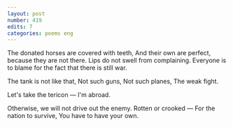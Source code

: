```yaml
---
layout: post
number: 419
edits: 7
categories: poems eng
---
```


The donated horses are covered with teeth,
And their own are perfect, because they are not there. 
Lips do not swell from complaining. 
Everyone is to blame for the fact that there is still war.

The tank is not like that, 
Not such guns,
Not such planes, 
The weak fight.

Let's take the tericon — 
I'm abroad.

Otherwise, we will not drive out the enemy.
Rotten or crooked — 
For the nation to survive,
You have to have your own.
